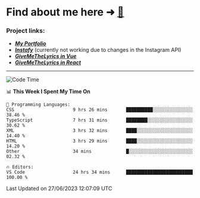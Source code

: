 # Find about me here ➜ [🧑](https://pauabella.dev)

### Project links:
- ***[My Portfolio](https://pauabella.dev)***
- ***[Instafy](https://instafy.me)*** (currently not working due to changes in the Instagram API)
- ***[GiveMeTheLyrics in Vue](https://lyrics.pauabella.dev)***
- ***[GiveMeTheLyrics in React](https://pauabella.dev/GiveMeTheLyrics)***

---
<!--START_SECTION:waka-->
![Code Time](http://img.shields.io/badge/Code%20Time-2%2C275%20hrs%2032%20mins-blue)

📊 **This Week I Spent My Time On** 

```text
💬 Programming Languages: 
CSS                      9 hrs 26 mins       ██████████░░░░░░░░░░░░░░░   38.46 % 
TypeScript               7 hrs 31 mins       ████████░░░░░░░░░░░░░░░░░   30.62 % 
XML                      3 hrs 32 mins       ████░░░░░░░░░░░░░░░░░░░░░   14.40 % 
HTML                     3 hrs 29 mins       ████░░░░░░░░░░░░░░░░░░░░░   14.20 % 
Other                    34 mins             █░░░░░░░░░░░░░░░░░░░░░░░░   02.32 % 

🔥 Editors: 
VS Code                  24 hrs 34 mins      █████████████████████████   100.00 % 
```


 Last Updated on 27/06/2023 12:07:09 UTC
<!--END_SECTION:waka-->
